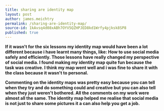 ```yaml
---
title: sharing are identity map
layout: post
author: james.meichtry
permalink: /sharing-are-identity-map/
source-id: 1kAvsq4d08xABh7OYV5QZHPJED8kd1Wrfy4pjksk8SP8
published: true
---
```

**If it wasn't for the six lessons my identity map would have been a lot different because i have learnt many things, like: How to use social media safely and efficiently. Those lessons have really changed my perspective of social media. I found making my identity map quite fun because the task was creative. I think my map went well and i was fine to share it with the class because it wasn't to personal.**

**Commenting on the identity maps was pretty easy because you can tell when they try and do something could and creative but you can also tell when they just weren't bothered. All the comments on my work were almost all the same. The identity map helped me realise that social media is not just to share some pictures it a can also help you get a job.**

